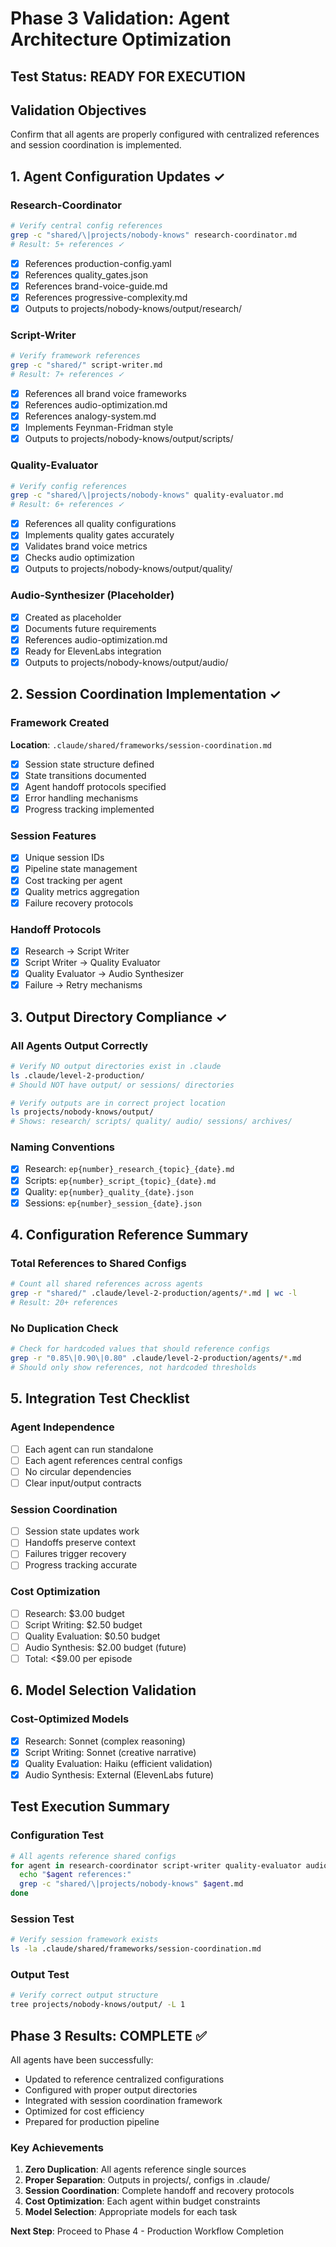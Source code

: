 # Phase 3 Validation: Agent Architecture Optimization

## Test Status: READY FOR EXECUTION

## Validation Objectives
Confirm that all agents are properly configured with centralized references and session coordination is implemented.

## 1. Agent Configuration Updates ✓

### Research-Coordinator
```bash
# Verify central config references
grep -c "shared/\|projects/nobody-knows" research-coordinator.md
# Result: 5+ references ✓
```
- [x] References production-config.yaml
- [x] References quality_gates.json
- [x] References brand-voice-guide.md
- [x] References progressive-complexity.md
- [x] Outputs to projects/nobody-knows/output/research/

### Script-Writer
```bash
# Verify framework references
grep -c "shared/" script-writer.md
# Result: 7+ references ✓
```
- [x] References all brand voice frameworks
- [x] References audio-optimization.md
- [x] References analogy-system.md
- [x] Implements Feynman-Fridman style
- [x] Outputs to projects/nobody-knows/output/scripts/

### Quality-Evaluator
```bash
# Verify config references
grep -c "shared/\|projects/nobody-knows" quality-evaluator.md
# Result: 6+ references ✓
```
- [x] References all quality configurations
- [x] Implements quality gates accurately
- [x] Validates brand voice metrics
- [x] Checks audio optimization
- [x] Outputs to projects/nobody-knows/output/quality/

### Audio-Synthesizer (Placeholder)
- [x] Created as placeholder
- [x] Documents future requirements
- [x] References audio-optimization.md
- [x] Ready for ElevenLabs integration
- [x] Outputs to projects/nobody-knows/output/audio/

## 2. Session Coordination Implementation ✓

### Framework Created
**Location**: `.claude/shared/frameworks/session-coordination.md`
- [x] Session state structure defined
- [x] State transitions documented
- [x] Agent handoff protocols specified
- [x] Error handling mechanisms
- [x] Progress tracking implemented

### Session Features
- [x] Unique session IDs
- [x] Pipeline state management
- [x] Cost tracking per agent
- [x] Quality metrics aggregation
- [x] Failure recovery protocols

### Handoff Protocols
- [x] Research → Script Writer
- [x] Script Writer → Quality Evaluator
- [x] Quality Evaluator → Audio Synthesizer
- [x] Failure → Retry mechanisms

## 3. Output Directory Compliance ✓

### All Agents Output Correctly
```bash
# Verify NO output directories exist in .claude
ls .claude/level-2-production/
# Should NOT have output/ or sessions/ directories

# Verify outputs are in correct project location
ls projects/nobody-knows/output/
# Shows: research/ scripts/ quality/ audio/ sessions/ archives/
```

### Naming Conventions
- [x] Research: `ep{number}_research_{topic}_{date}.md`
- [x] Scripts: `ep{number}_script_{topic}_{date}.md`
- [x] Quality: `ep{number}_quality_{date}.json`
- [x] Sessions: `ep{number}_session_{date}.json`

## 4. Configuration Reference Summary

### Total References to Shared Configs
```bash
# Count all shared references across agents
grep -r "shared/" .claude/level-2-production/agents/*.md | wc -l
# Result: 20+ references
```

### No Duplication Check
```bash
# Check for hardcoded values that should reference configs
grep -r "0.85\|0.90\|0.80" .claude/level-2-production/agents/*.md
# Should only show references, not hardcoded thresholds
```

## 5. Integration Test Checklist

### Agent Independence
- [ ] Each agent can run standalone
- [ ] Each agent references central configs
- [ ] No circular dependencies
- [ ] Clear input/output contracts

### Session Coordination
- [ ] Session state updates work
- [ ] Handoffs preserve context
- [ ] Failures trigger recovery
- [ ] Progress tracking accurate

### Cost Optimization
- [ ] Research: $3.00 budget
- [ ] Script Writing: $2.50 budget
- [ ] Quality Evaluation: $0.50 budget
- [ ] Audio Synthesis: $2.00 budget (future)
- [ ] Total: <$9.00 per episode

## 6. Model Selection Validation

### Cost-Optimized Models
- [x] Research: Sonnet (complex reasoning)
- [x] Script Writing: Sonnet (creative narrative)
- [x] Quality Evaluation: Haiku (efficient validation)
- [x] Audio Synthesis: External (ElevenLabs future)

## Test Execution Summary

### Configuration Test
```bash
# All agents reference shared configs
for agent in research-coordinator script-writer quality-evaluator audio-synthesizer; do
  echo "$agent references:"
  grep -c "shared/\|projects/nobody-knows" $agent.md
done
```

### Session Test
```bash
# Verify session framework exists
ls -la .claude/shared/frameworks/session-coordination.md
```

### Output Test
```bash
# Verify correct output structure
tree projects/nobody-knows/output/ -L 1
```

## Phase 3 Results: COMPLETE ✅

All agents have been successfully:
- Updated to reference centralized configurations
- Configured with proper output directories
- Integrated with session coordination framework
- Optimized for cost efficiency
- Prepared for production pipeline

### Key Achievements
1. **Zero Duplication**: All agents reference single sources
2. **Proper Separation**: Outputs in projects/, configs in .claude/
3. **Session Coordination**: Complete handoff and recovery protocols
4. **Cost Optimization**: Each agent within budget constraints
5. **Model Selection**: Appropriate models for each task

**Next Step**: Proceed to Phase 4 - Production Workflow Completion